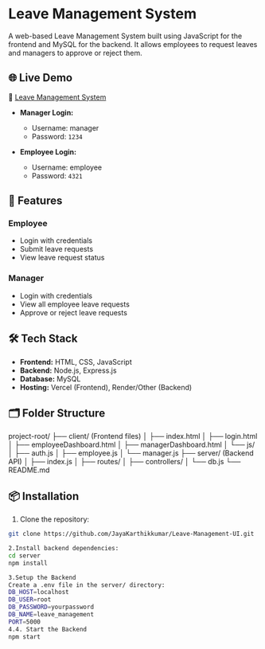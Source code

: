 # Leave Management System

A web-based Leave Management System built using JavaScript for the frontend and MySQL for the backend. It allows employees to request leaves and managers to approve or reject them.

## 🌐 Live Demo

🔗 [Leave Management System](https://leave-management-system-jk.vercel.app/login)

- **Manager Login:**  
  - Username: manager   
  - Password: `1234`

- **Employee Login:**  
  - Username: employee   
  - Password: `4321`

## 📌 Features

### Employee
- Login with credentials
- Submit leave requests
- View leave request status

### Manager
- Login with credentials
- View all employee leave requests
- Approve or reject leave requests

## 🛠️ Tech Stack

- **Frontend:** HTML, CSS, JavaScript
- **Backend:** Node.js, Express.js
- **Database:** MySQL
- **Hosting:** Vercel (Frontend), Render/Other (Backend)

## 🗂️ Folder Structure

project-root/
├── client/ (Frontend files)
│ ├── index.html
│ ├── login.html
│ ├── employeeDashboard.html
│ ├── managerDashboard.html
│ └── js/
│ ├── auth.js
│ ├── employee.js
│ └── manager.js
├── server/ (Backend API)
│ ├── index.js
│ ├── routes/
│ ├── controllers/
│ └── db.js
└── README.md


## 📦 Installation

1. Clone the repository:

```bash
git clone https://github.com/JayaKarthikkumar/Leave-Management-UI.git

2.Install backend dependencies:
cd server
npm install

3.Setup the Backend
Create a .env file in the server/ directory:
DB_HOST=localhost
DB_USER=root
DB_PASSWORD=yourpassword
DB_NAME=leave_management
PORT=5000
4.4. Start the Backend
npm start
